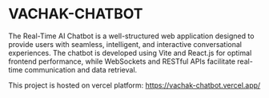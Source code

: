 # VACHAK-CHATBOT

The Real-Time AI Chatbot is a well-structured web application designed to provide users with seamless, intelligent, and interactive conversational experiences. The chatbot is developed using Vite and React.js for optimal frontend performance, while WebSockets and RESTful APIs facilitate real-time communication and data retrieval.

This project is hosted on vercel platform: https://vachak-chatbot.vercel.app/
